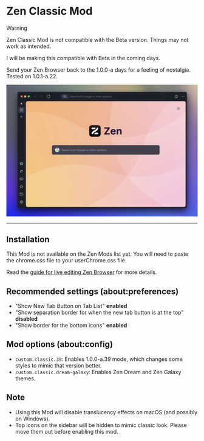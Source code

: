 # Zen Classic Mod
> [!WARNING]
> Zen Classic Mod is not compatible with the Beta version. Things may not work as intended.
>
> I will be making this compatible with Beta in the coming days.

Send your Zen Browser back to the 1.0.0-a days for a feeling of nostalgia. Tested on 1.0.1-a.22.

![](https://github.com/greeeen-dev/zen-classic-mod/blob/main/image.png?raw=true)

---

## Installation
This Mod is not available on the Zen Mods list yet. You will need to paste the chrome.css file to your
userChrome.css file.

Read the [guide for live editing Zen Browser](https://docs.zen-browser.app/guides/live-editing) for more
details.

## Recommended settings (about:preferences)
- "Show New Tab Button on Tab List" **enabled**
- "Show separation border for when the new tab button is at the top" **disabled**
- "Show border for the bottom icons" **enabled**

## Mod options (about:config)
- `custom.classic.39`: Enables 1.0.0-a.39 mode, which changes some styles to mimic that version better.
- `custom.classic.dream-galaxy`: Enables Zen Dream and Zen Galaxy themes.

## Note
- Using this Mod will disable translucency effects on macOS (and possibly on Windows).
- Top icons on the sidebar will be hidden to mimic classic look. Please move them out before enabling this mod.
